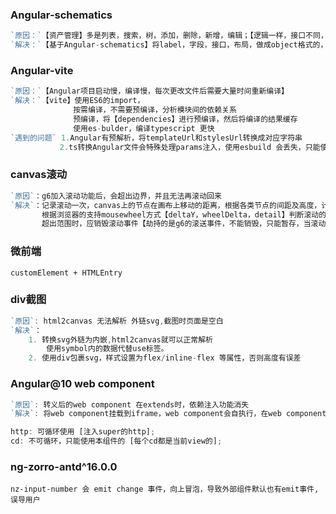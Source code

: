 ### Angular-schematics

```typescript
`原因：`【资产管理】多是列表，搜索，树，添加，删除，新增，编辑；【逻辑一样，接口不同，工作重复】
`解决：`【基于Angular-schematics】将label，字段，接口，布局，做成object格式的，搭配UI库的标准，生成特定的页面
```

### Angular-vite

```typescript
`原因：`【Angular项目启动慢，编译慢，每次更改文件后需要大量时间重新编译】
`解决：`【vite】使用ES6的import，
              按需编译，不需要预编译，分析模块间的依赖关系
              预编译，将【dependencies】进行预编译，然后将编译的结果缓存
              使用es-bulder，编译typescript 更快
`遇到的问题` 1.Angular有预解析，将templateUrl和stylesUrl转换成对应字符串
		   2.ts转换Angular文件会特殊处理params注入，使用esbuild 会丢失，只能使用参数修饰符
```

### canvas滚动

```typescript
`原因`：g6加入滚动功能后，会超出边界，并且无法再滚动回来
`解决`：记录滚动一次，canvas上的节点在画布上移动的距离，根据各类节点的间距及高度，计算滚动的最大距离，
       根据浏览器的支持mousewheel方式【deltaY，wheelDelta，detail】判断滚动的方向及距离；
       超出范围时，应销毁滚动事件【劫持的是g6的滚送事件，不能销毁，只能暂存，当滚动在范围内时，再将事件加进去】
```

### 微前端

```
customElement + HTMLEntry
```

### div截图

```typescript
`原因`: html2canvas 无法解析 外链svg,截图时页面是空白
`解决`：
	1. 转换svg外链为内嵌,html2canvas就可以正常解析
		使用symbol内的数据代替use标签。
    2. 使用div包裹svg，样式设置为flex/inline-flex 等属性，否则高度有误差    

```

### Angular@10 web component

```typescript
`原因`: 转义后的web component 在extends时，依赖注入功能消失
`解决`: 将web component挂载到iframe，web component会自执行，在web component将注入的依赖添加到web component 的static上，在extends时，再在super中注入依赖。

http: 可循环使用 [注入super的http];
cd: 不可循环，只能使用本组件的 [每个cd都是当前view的];
```

### ng-zorro-antd^16.0.0

```
nz-input-number 会 emit change 事件，向上冒泡，导致外部组件默认也有emit事件,误导用户
```

